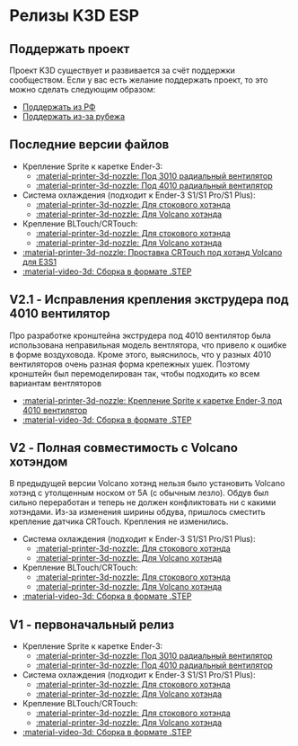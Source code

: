 # Релизы K3D ESP

## Поддержать проект

Проект K3D существует и развивается за счёт поддержки сообществом. Если у вас есть желание поддержать проект, то это можно сделать следующим образом:

- [Поддержать из РФ](https://donate.stream/dmitrysorkin)
- [Поддержать из-за рубежа](https://www.donationalerts.com/r/dsorkin)

## Последние версии файлов

- Крепление Sprite к каретке Ender-3:
    - [:material-printer-3d-nozzle: Под 3010 радиальный вентилятор](./releases/v1/k3d_sprite_mount_(ender-3%2C_3010_fan).stl)
    - [:material-printer-3d-nozzle: Под 4010 радиальный вентилятор](./releases/v2/k3d_sprite_ender-3_mount_(4010_fan).stl)
- Система охлаждения (подходит к Ender-3 S1/S1 Pro/S1 Plus):
    - [:material-printer-3d-nozzle: Для стокового хотэнда](./releases/v2/k3d_sprite_dual_5015_fan_duct_(stock_hotend).stl)
    - [:material-printer-3d-nozzle: Для Volcano хотэнда](./releases/v2/k3d_sprite_dual_5015_fan_duct_(volcano_hotend).stl)
- Крепление BLTouch/CRTouch:
    - [:material-printer-3d-nozzle: Для стокового хотэнда](./releases/v2/k3d_sprite_crtouch_mount_(stock_hotend).stl)
    - [:material-printer-3d-nozzle: Для Volcano хотэнда](./releases/v2/k3d_sprite_crtouch_mount_(volcano_hotend).stl)
- [:material-printer-3d-nozzle: Проставка CRTouch под хотэнд Volcano для E3S1](./releases/v2/e3s1_crtouch_volcano_spacer.stl)
- [:material-video-3d: Сборка в формате .STEP](./releases/v2/k3d_esp_v2.1.stp)

## V2.1 - Исправления крепления экструдера под 4010 вентилятор

Про разработке кронштейна экструдера под 4010 вентилятор была использована неправильная модель вентлятора, что привело к ошибке в форме воздуховода. Кроме этого, выяснилось, что у разных 4010 вентиляторов очень разная форма крепежных ушек. Поэтому кронштейн был перемоделирован так, чтобы подходить ко всем вариантам вентляторов

- [:material-printer-3d-nozzle: Крепление Sprite к каретке Ender-3 под 4010 вентилятор](./releases/v2/k3d_sprite_ender-3_mount_(4010_fan).stl)
- [:material-video-3d: Сборка в формате .STEP](./releases/v2/k3d_esp_v2.1.stp)

## V2 - Полная совместимость с Volcano хотэндом

В предыдущей версии Volcano хотэнд нельзя было установить Volcano хотэнд с утолщенным носком от 5А (с обычным лезло). Обдув был сильно переработан и теперь не должен конфликтовать ни с какими хотэндами. Из-за изменения ширины обдува, пришлось сместить крепление датчика CRTouch. Крепления не изменились. 

- Система охлаждения (подходит к Ender-3 S1/S1 Pro/S1 Plus):
    - [:material-printer-3d-nozzle: Для стокового хотэнда](./releases/v2/k3d_sprite_dual_5015_fan_duct_(stock_hotend).stl)
    - [:material-printer-3d-nozzle: Для Volcano хотэнда](./releases/v2/k3d_sprite_dual_5015_fan_duct_(volcano_hotend).stl)
- Крепление BLTouch/CRTouch:
    - [:material-printer-3d-nozzle: Для стокового хотэнда](./releases/v2/k3d_sprite_crtouch_mount_(stock_hotend).stl)
    - [:material-printer-3d-nozzle: Для Volcano хотэнда](./releases/v2/k3d_sprite_crtouch_mount_(volcano_hotend).stl)
- [:material-video-3d: Сборка в формате .STEP](./releases/v2/k3d_esp_v2.stp)

## V1 - первоначальный релиз

- Крепление Sprite к каретке Ender-3:
    - [:material-printer-3d-nozzle: Под 3010 радиальный вентилятор](./releases/v1/k3d_sprite_mount_(ender-3%2C_3010_fan).stl)
    - [:material-printer-3d-nozzle: Под 4010 радиальный вентилятор](./releases/v1/k3d_sprite_mount_(ender-3%2C_4010_fan).stl)
- Система охлаждения (подходит к Ender-3 S1/S1 Pro/S1 Plus):
    - [:material-printer-3d-nozzle: Для стокового хотэнда](./releases/v1/k3d_sprite_dual_5015_fan_duct_(stock_hotend).stl)
    - [:material-printer-3d-nozzle: Для Volcano хотэнда](./releases/v1//k3d_sprite_dual_5015_fan_duct_(volcano_hotend).stl)
- Крепление BLTouch/CRTouch:
    - [:material-printer-3d-nozzle: Для стокового хотэнда](./releases/v1/k3d_sprite_bltouch_mount_(stock_hotend).stl)
    - [:material-printer-3d-nozzle: Для Volcano хотэнда](./releases/v1/k3d_sprite_bltouch_mount_(volcano_hotend).stl)
- [:material-video-3d: Сборка в формате .STEP](./releases/v1/k3d_ender-3_sprite_printhead.stp)